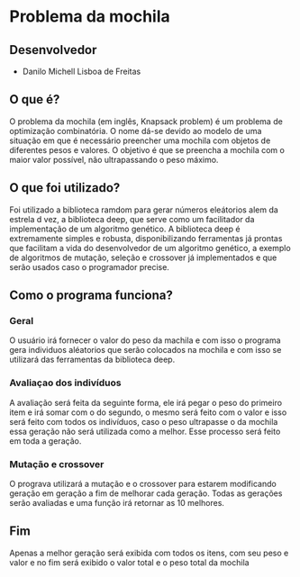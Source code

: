 # Problema da mochila
## Desenvolvedor
* Danilo Michell Lisboa de Freitas
## O que é?
O problema da mochila (em inglês, Knapsack problem) é um problema de optimização combinatória. O nome dá-se devido ao modelo de uma situação em que é necessário preencher uma mochila com objetos de diferentes pesos e valores. O objetivo é que se preencha a mochila com o maior valor possível, não ultrapassando o peso máximo.
## O que foi utilizado?
Foi utilizado a biblioteca ramdom para gerar números eleátorios alem da estrela d vez, a biblioteca deep, que serve como um facilitador da implementação de um algoritmo genético. A biblioteca deep é extremamente simples e robusta, disponibilizando ferramentas já prontas que facilitam a vida do desenvolvedor de um algoritmo genético, a exemplo de algoritmos de mutação, seleção e crossover já implementados e que serão usados caso o programador precise.
## Como o programa funciona?
### Geral
O usuário irá fornecer o valor do peso da machila e com isso o programa gera individuos aléatorios que serão colocados na mochila e com isso se utilizará das ferramentas da biblioteca deep.
### Avaliaçao dos indivíduos
A avaliação será feita da seguinte forma, ele irá pegar o peso do primeiro item e irá somar com o do segundo, o mesmo será feito com o valor e isso será feito com todos os indivíduos, caso o peso ultrapasse o da mochila essa geração não será utilizada como a melhor. Esse processo será feito em toda a geração.
### Mutação e crossover
O prograva utilizará a mutação e o crossover para estarem modificando geração em geração a fim de melhorar cada geração. Todas as gerações serão avaliadas e uma função irá retornar as 10 melhores.
## Fim
Apenas a melhor geração será exibida com todos os itens, com seu peso e valor e no fim será exibido o valor total e o peso total da mochila

